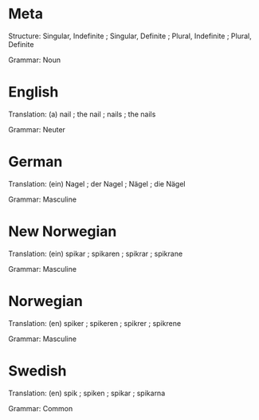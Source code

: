 Meta
====

Structure: Singular, Indefinite ; Singular, Definite ; Plural, Indefinite ; Plural, Definite

Grammar:   Noun



English
=======

Translation: (a) nail ; the nail ; nails ; the nails

Grammar:     Neuter



German
======

Translation: (ein) Nagel ; der Nagel ; Nägel ; die Nägel

Grammar:     Masculine



New Norwegian
=============

Translation: (ein) spikar ; spikaren ; spikrar ; spikrane

Grammar:     Masculine



Norwegian
=========

Translation: (en) spiker ; spikeren ; spikrer ; spikrene

Grammar:     Masculine



Swedish
=======

Translation: (en) spik ; spiken ; spikar ; spikarna

Grammar:     Common
